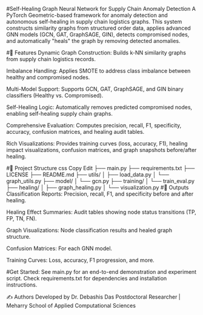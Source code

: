 #Self-Healing Graph Neural Network for Supply Chain Anomaly Detection
A PyTorch Geometric-based framework for anomaly detection and autonomous self-healing in supply chain logistics graphs. This system constructs similarity graphs from structured order data, applies advanced GNN models (GCN, GAT, GraphSAGE, GIN), detects compromised nodes, and automatically "heals" the graph by removing detected anomalies.

#🚀 Features
Dynamic Graph Construction: Builds k-NN similarity graphs from supply chain logistics records.

Imbalance Handling: Applies SMOTE to address class imbalance between healthy and compromised nodes.

Multi-Model Support: Supports GCN, GAT, GraphSAGE, and GIN binary classifiers (Healthy vs. Compromised).

Self-Healing Logic: Automatically removes predicted compromised nodes, enabling self-healing supply chain graphs.

Comprehensive Evaluation: Computes precision, recall, F1, specificity, accuracy, confusion matrices, and healing audit tables.

Rich Visualizations: Provides training curves (loss, accuracy, F1), healing impact visualizations, confusion matrices, and graph snapshots before/after healing.

#📁 Project Structure
css
Copy
Edit
├── main.py
├── requirements.txt
├── LICENSE
├── README.md
├── utils/
│   ├── load_data.py
│   └── graph_utils.py
├── model/
│   └── gcn.py
├── training/
│   └── train_eval.py
├── healing/
│   ├── graph_healing.py
│   └── visualization.py
#📝 Outputs
Classification Reports: Precision, recall, F1, and specificity before and after healing.

Healing Effect Summaries: Audit tables showing node status transitions (TP, FP, TN, FN).

Graph Visualizations: Node classification results and healed graph structure.

Confusion Matrices: For each GNN model.

Training Curves: Loss, accuracy, F1 progression, and more.

#Get Started:
See main.py for an end-to-end demonstration and experiment script.
Check requirements.txt for dependencies and installation instructions.

✍️ Authors
Developed by Dr. Debashis Das
Postdoctoral Researcher | Meharry School of Applied Computational Sciences
